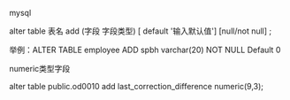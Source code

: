 mysql

alter table  表名  add (字段  字段类型)  [ default  '输入默认值']  [null/not null]  ;

举例：ALTER TABLE employee  ADD  spbh varchar(20) NOT NULL Default 0

numeric类型字段

alter table public.od0010 add last_correction_difference numeric(9,3);

